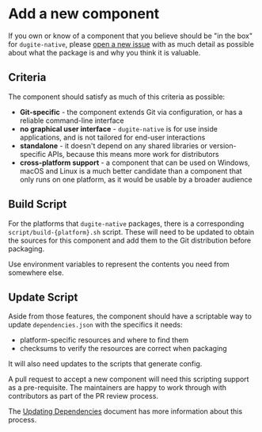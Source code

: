 # Add a new component

If you own or know of a component that you believe should be "in the box" for
`dugite-native`, please [open a new issue](https://github.com/desktop/dugite-native/issues/new)
with as much detail as possible about what the package is and why you think it
is valuable.

## Criteria

The component should satisfy as much of this criteria as possible:

 - **Git-specific** - the component extends Git via configuration, or has a
   reliable command-line interface
 - **no graphical user interface** - `dugite-native` is for use inside
   applications, and is not tailored for end-user interactions
 - **standalone** - it doesn't depend on any shared libraries or
   version-specific APIs, because this means more work for distributors
 - **cross-platform support** - a component that can be used on Windows, macOS
   and Linux is a much better candidate than a component that only runs on one
   platform, as it would be usable by a broader audience

## Build Script

For the platforms that `dugite-native` packages, there is a corresponding
`script/build-{platform}.sh` script. These will need to be updated to obtain
the sources for this component and add them to the Git distribution before
packaging.

Use environment variables to represent the contents you need from somewhere
else.

## Update Script

Aside from those features, the component should have a scriptable way to update
`dependencies.json` with the specifics it needs:

 - platform-specific resources and where to find them
 - checksums to verify the resources are correct when packaging

It will also need updates to the scripts that generate config.

A pull request to accept a new component will need this scripting support as a
pre-requisite. The maintainers are happy to work through with contributors as
part of the PR review process.

The [Updating Dependencies](https://github.com/desktop/dugite-native/blob/master/docs/updating-dependencies.md)
document has more information about this process.
